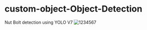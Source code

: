 # custom-object-Object-Detection
Nut Bolt detection using YOLO V7
![1234567](https://github.com/15Alok2001/custom-object-Object-Detection/assets/92572120/4529955b-482f-4d79-ac08-9102a915112d)

